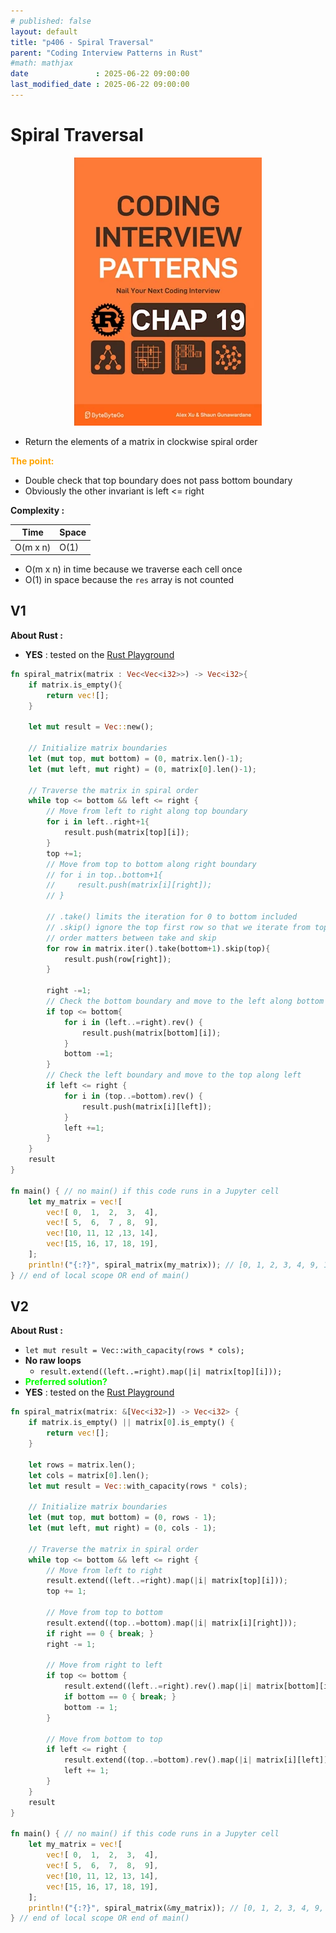 ```yaml
---
# published: false
layout: default
title: "p406 - Spiral Traversal"
parent: "Coding Interview Patterns in Rust"
#math: mathjax
date               : 2025-06-22 09:00:00
last_modified_date : 2025-06-22 09:00:00
---
```


# Spiral Traversal

<div align="center">
<img src="../assets/chap_19.webp" alt="" width="300" loading="lazy"/>
</div>

* Return the elements of a matrix in clockwise spiral order


<span style="color:orange"><b>The point:</b></span>

* Double check that top boundary does not pass bottom boundary
* Obviously the other invariant is left <= right



**Complexity :**

| Time         | Space      |
|--------------|------------|
| O(m x n)     | O(1)   |

* O(m x n) in time because we traverse each cell once
* O(1) in space because the `res` array is not counted 









<!-- <span style="color:red"><b>TODO : </b></span> 
* Add comments in code -->

<!-- * <span style="color:lime"><b>Preferred solution?</b></span>      -->



## V1

**About Rust :**

* **YES** : tested on the [Rust Playground](https://play.rust-lang.org/)



```rust
fn spiral_matrix(matrix : Vec<Vec<i32>>) -> Vec<i32>{
    if matrix.is_empty(){
        return vec![];
    }

    let mut result = Vec::new();
    
    // Initialize matrix boundaries
    let (mut top, mut bottom) = (0, matrix.len()-1);
    let (mut left, mut right) = (0, matrix[0].len()-1);

    // Traverse the matrix in spiral order
    while top <= bottom && left <= right {
        // Move from left to right along top boundary
        for i in left..right+1{
            result.push(matrix[top][i]);
        }
        top +=1;
        // Move from top to bottom along right boundary
        // for i in top..bottom+1{
        //     result.push(matrix[i][right]);
        // }
        
        // .take() limits the iteration for 0 to bottom included
        // .skip() ignore the top first row so that we iterate from top to bottom included
        // order matters between take and skip
        for row in matrix.iter().take(bottom+1).skip(top){
            result.push(row[right]);
        }

        right -=1;
        // Check the bottom boundary and move to the left along bottom
        if top <= bottom{
            for i in (left..=right).rev() {
                result.push(matrix[bottom][i]);
            }
            bottom -=1;
        }
        // Check the left boundary and move to the top along left
        if left <= right {
            for i in (top..=bottom).rev() {
                result.push(matrix[i][left]);
            }
            left +=1;
        }
    }
    result
}

fn main() { // no main() if this code runs in a Jupyter cell 
    let my_matrix = vec![
        vec![ 0,  1,  2,  3,  4],
        vec![ 5,  6,  7 , 8,  9],
        vec![10, 11, 12 ,13, 14],
        vec![15, 16, 17, 18, 19],
    ];
    println!("{:?}", spiral_matrix(my_matrix)); // [0, 1, 2, 3, 4, 9, 14, 19, 18, 17, 16, 15, 10, 5, 6, 7, 8, 13, 12, 11]
} // end of local scope OR end of main()
```

## V2

**About Rust :**
* `let mut result = Vec::with_capacity(rows * cols);`
* **No raw loops**
    * ``result.extend((left..=right).map(|i| matrix[top][i]));``
* <span style="color:lime"><b>Preferred solution?</b></span>
* **YES** : tested on the [Rust Playground](https://play.rust-lang.org/)




```rust
fn spiral_matrix(matrix: &[Vec<i32>]) -> Vec<i32> {
    if matrix.is_empty() || matrix[0].is_empty() {
        return vec![];
    }

    let rows = matrix.len();
    let cols = matrix[0].len();
    let mut result = Vec::with_capacity(rows * cols);

    // Initialize matrix boundaries
    let (mut top, mut bottom) = (0, rows - 1);
    let (mut left, mut right) = (0, cols - 1);

    // Traverse the matrix in spiral order
    while top <= bottom && left <= right {
        // Move from left to right
        result.extend((left..=right).map(|i| matrix[top][i]));
        top += 1;

        // Move from top to bottom
        result.extend((top..=bottom).map(|i| matrix[i][right]));
        if right == 0 { break; }
        right -= 1;

        // Move from right to left
        if top <= bottom {
            result.extend((left..=right).rev().map(|i| matrix[bottom][i]));
            if bottom == 0 { break; }
            bottom -= 1;
        }

        // Move from bottom to top
        if left <= right {
            result.extend((top..=bottom).rev().map(|i| matrix[i][left]));
            left += 1;
        }
    }
    result
}

fn main() { // no main() if this code runs in a Jupyter cell 
    let my_matrix = vec![
        vec![ 0,  1,  2,  3,  4],
        vec![ 5,  6,  7,  8,  9],
        vec![10, 11, 12, 13, 14],
        vec![15, 16, 17, 18, 19],
    ];
    println!("{:?}", spiral_matrix(&my_matrix)); // [0, 1, 2, 3, 4, 9, 14, 19, 18, 17, 16, 15, 10, 5, 6, 7, 8, 13, 12, 11]
} // end of local scope OR end of main()


```
